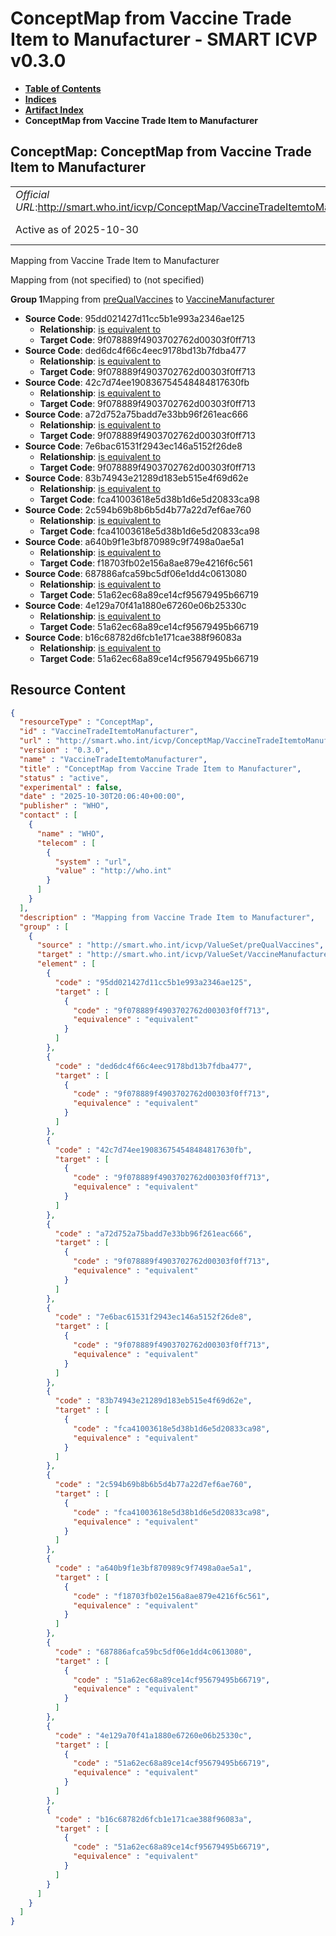 # ConceptMap from Vaccine Trade Item to Manufacturer - SMART ICVP v0.3.0

* [**Table of Contents**](toc.md)
* [**Indices**](indices.md)
* [**Artifact Index**](artifacts.md)
* **ConceptMap from Vaccine Trade Item to Manufacturer**

## ConceptMap: ConceptMap from Vaccine Trade Item to Manufacturer 

| | |
| :--- | :--- |
| *Official URL*:http://smart.who.int/icvp/ConceptMap/VaccineTradeItemtoManufacturer | *Version*:0.3.0 |
| Active as of 2025-10-30 | *Computable Name*:VaccineTradeItemtoManufacturer |

 
Mapping from Vaccine Trade Item to Manufacturer 

Mapping from (not specified) to (not specified)

**Group 1**Mapping from [preQualVaccines](ValueSet-preQualVaccines.md) to [VaccineManufacturer](ValueSet-VaccineManufacturer.md)

* **Source Code**: 95dd021427d11cc5b1e993a2346ae125
  * **Relationship**: [is equivalent to](http://hl7.org/fhir/R5/codesystem-concept-map-relationship.html#equivalent)
  * **Target Code**: 9f078889f4903702762d00303f0ff713
* **Source Code**: ded6dc4f66c4eec9178bd13b7fdba477
  * **Relationship**: [is equivalent to](http://hl7.org/fhir/R5/codesystem-concept-map-relationship.html#equivalent)
  * **Target Code**: 9f078889f4903702762d00303f0ff713
* **Source Code**: 42c7d74ee190836754548484817630fb
  * **Relationship**: [is equivalent to](http://hl7.org/fhir/R5/codesystem-concept-map-relationship.html#equivalent)
  * **Target Code**: 9f078889f4903702762d00303f0ff713
* **Source Code**: a72d752a75badd7e33bb96f261eac666
  * **Relationship**: [is equivalent to](http://hl7.org/fhir/R5/codesystem-concept-map-relationship.html#equivalent)
  * **Target Code**: 9f078889f4903702762d00303f0ff713
* **Source Code**: 7e6bac61531f2943ec146a5152f26de8
  * **Relationship**: [is equivalent to](http://hl7.org/fhir/R5/codesystem-concept-map-relationship.html#equivalent)
  * **Target Code**: 9f078889f4903702762d00303f0ff713
* **Source Code**: 83b74943e21289d183eb515e4f69d62e
  * **Relationship**: [is equivalent to](http://hl7.org/fhir/R5/codesystem-concept-map-relationship.html#equivalent)
  * **Target Code**: fca41003618e5d38b1d6e5d20833ca98
* **Source Code**: 2c594b69b8b6b5d4b77a22d7ef6ae760
  * **Relationship**: [is equivalent to](http://hl7.org/fhir/R5/codesystem-concept-map-relationship.html#equivalent)
  * **Target Code**: fca41003618e5d38b1d6e5d20833ca98
* **Source Code**: a640b9f1e3bf870989c9f7498a0ae5a1
  * **Relationship**: [is equivalent to](http://hl7.org/fhir/R5/codesystem-concept-map-relationship.html#equivalent)
  * **Target Code**: f18703fb02e156a8ae879e4216f6c561
* **Source Code**: 687886afca59bc5df06e1dd4c0613080
  * **Relationship**: [is equivalent to](http://hl7.org/fhir/R5/codesystem-concept-map-relationship.html#equivalent)
  * **Target Code**: 51a62ec68a89ce14cf95679495b66719
* **Source Code**: 4e129a70f41a1880e67260e06b25330c
  * **Relationship**: [is equivalent to](http://hl7.org/fhir/R5/codesystem-concept-map-relationship.html#equivalent)
  * **Target Code**: 51a62ec68a89ce14cf95679495b66719
* **Source Code**: b16c68782d6fcb1e171cae388f96083a
  * **Relationship**: [is equivalent to](http://hl7.org/fhir/R5/codesystem-concept-map-relationship.html#equivalent)
  * **Target Code**: 51a62ec68a89ce14cf95679495b66719



## Resource Content

```json
{
  "resourceType" : "ConceptMap",
  "id" : "VaccineTradeItemtoManufacturer",
  "url" : "http://smart.who.int/icvp/ConceptMap/VaccineTradeItemtoManufacturer",
  "version" : "0.3.0",
  "name" : "VaccineTradeItemtoManufacturer",
  "title" : "ConceptMap from Vaccine Trade Item to Manufacturer",
  "status" : "active",
  "experimental" : false,
  "date" : "2025-10-30T20:06:40+00:00",
  "publisher" : "WHO",
  "contact" : [
    {
      "name" : "WHO",
      "telecom" : [
        {
          "system" : "url",
          "value" : "http://who.int"
        }
      ]
    }
  ],
  "description" : "Mapping from Vaccine Trade Item to Manufacturer",
  "group" : [
    {
      "source" : "http://smart.who.int/icvp/ValueSet/preQualVaccines",
      "target" : "http://smart.who.int/icvp/ValueSet/VaccineManufacturer",
      "element" : [
        {
          "code" : "95dd021427d11cc5b1e993a2346ae125",
          "target" : [
            {
              "code" : "9f078889f4903702762d00303f0ff713",
              "equivalence" : "equivalent"
            }
          ]
        },
        {
          "code" : "ded6dc4f66c4eec9178bd13b7fdba477",
          "target" : [
            {
              "code" : "9f078889f4903702762d00303f0ff713",
              "equivalence" : "equivalent"
            }
          ]
        },
        {
          "code" : "42c7d74ee190836754548484817630fb",
          "target" : [
            {
              "code" : "9f078889f4903702762d00303f0ff713",
              "equivalence" : "equivalent"
            }
          ]
        },
        {
          "code" : "a72d752a75badd7e33bb96f261eac666",
          "target" : [
            {
              "code" : "9f078889f4903702762d00303f0ff713",
              "equivalence" : "equivalent"
            }
          ]
        },
        {
          "code" : "7e6bac61531f2943ec146a5152f26de8",
          "target" : [
            {
              "code" : "9f078889f4903702762d00303f0ff713",
              "equivalence" : "equivalent"
            }
          ]
        },
        {
          "code" : "83b74943e21289d183eb515e4f69d62e",
          "target" : [
            {
              "code" : "fca41003618e5d38b1d6e5d20833ca98",
              "equivalence" : "equivalent"
            }
          ]
        },
        {
          "code" : "2c594b69b8b6b5d4b77a22d7ef6ae760",
          "target" : [
            {
              "code" : "fca41003618e5d38b1d6e5d20833ca98",
              "equivalence" : "equivalent"
            }
          ]
        },
        {
          "code" : "a640b9f1e3bf870989c9f7498a0ae5a1",
          "target" : [
            {
              "code" : "f18703fb02e156a8ae879e4216f6c561",
              "equivalence" : "equivalent"
            }
          ]
        },
        {
          "code" : "687886afca59bc5df06e1dd4c0613080",
          "target" : [
            {
              "code" : "51a62ec68a89ce14cf95679495b66719",
              "equivalence" : "equivalent"
            }
          ]
        },
        {
          "code" : "4e129a70f41a1880e67260e06b25330c",
          "target" : [
            {
              "code" : "51a62ec68a89ce14cf95679495b66719",
              "equivalence" : "equivalent"
            }
          ]
        },
        {
          "code" : "b16c68782d6fcb1e171cae388f96083a",
          "target" : [
            {
              "code" : "51a62ec68a89ce14cf95679495b66719",
              "equivalence" : "equivalent"
            }
          ]
        }
      ]
    }
  ]
}

```
